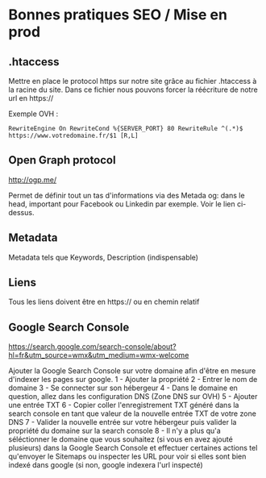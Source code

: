 # Bonnes pratiques SEO / Mise en prod

## .htaccess

Mettre en place le protocol https sur notre site grâce au fichier .htaccess à la racine du site.
Dans ce fichier nous pouvons forcer la réécriture de notre url en https://

Exemple OVH :

`RewriteEngine On
RewriteCond %{SERVER_PORT} 80
RewriteRule ^(.*)$ https://www.votredomaine.fr/$1 [R,L]`

## Open Graph protocol

http://ogp.me/

Permet de définir tout un tas d'informations via des Metada og: dans le head, important pour Facebook ou Linkedin par exemple. Voir le lien ci-dessus.

## Metadata

Metadata tels que Keywords, Description (indispensable)

## Liens 

Tous les liens doivent être en https:// ou en chemin relatif

## Google Search Console

https://search.google.com/search-console/about?hl=fr&utm_source=wmx&utm_medium=wmx-welcome

Ajouter la Google Search Console sur votre domaine afin d'être en mesure d'indexer les pages sur google.
1 - Ajouter la propriété
2 - Entrer le nom de domaine
3 - Se connecter sur son hébergeur
4 - Dans le domaine en question, allez dans les configuration DNS (Zone DNS sur OVH) 
5 - Ajouter une entrée TXT
6 - Copier coller l'enregistrement TXT généré dans la search console en tant que valeur de la nouvelle entrée TXT de votre zone DNS
7 - Valider la nouvelle entrée sur votre hébergeur puis valider la propriété du domaine sur la search console
8 - Il n'y a plus qu'a séléctionner le domaine que vous souhaitez (si vous en avez ajouté plusieurs) dans la Google Search Console et effectuer certaines actions tel qu'envoyer le Sitemaps ou inspecter les URL pour voir si elles sont bien indexé dans google (si non, google indexera l'url inspecté)
